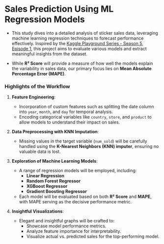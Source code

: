 # **Sales Prediction Using ML Regression Models**

- This study dives into a detailed analysis of sticker sales data, leveraging machine learning regression techniques to forecast performance effectively. Inspired by the [Kaggle Playground Series - Season 5, Episode 1](https://www.kaggle.com/competitions/playground-series-s5e1/overview), this project aims to evaluate various models and extract meaningful insights from the dataset.

- While **R² Score** will provide a measure of how well the models explain the variability in sales data, our primary focus lies on **Mean Absolute Percentage Error (MAPE)**. 

### **Highlights of the Workflow**
1. **Feature Engineering**:
    - Incorporation of custom features such as splitting the date column into `year`, `month`, and `day` for temporal analysis.
    - Encoding categorical variables like `country`, `store`, and `product` to allow models to understand their impact on sales.

2. **Data Preprocessing with KNN Imputation**:
    - Missing values in the target variable (`num_sold`) will be carefully handled using the **K-Nearest Neighbors (KNN) imputer**, ensuring no valuable data is lost.

3. **Exploration of Machine Learning Models**:
    - A range of regression models will be employed, including:
        - **Linear Regression**
        - **Random Forest Regressor**
        - **XGBoost Regressor**
        - **Gradient Boosting Regressor**
    - Each model will be evaluated based on both **R² Score** and **MAPE**, with MAPE serving as the decisive performance metric.

4. **Insightful Visualizations**:
    - Elegant and insightful graphs will be crafted to:
        - Showcase model performance metrics.
        - Analyze feature importance for interpretability.
        - Visualize actual vs. predicted sales for the top-performing model.
